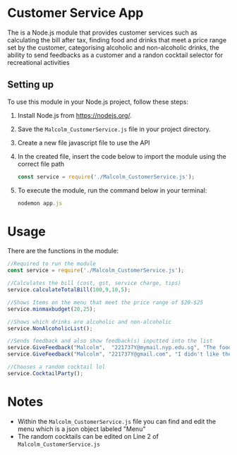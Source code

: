 # Customer Service App

The is a Node.js module that provides customer services such as calculating the bill after tax, finding food and drinks that meet a price range set by the customer, categorising alcoholic and non-alcoholic drinks, the ability to send feedbacks as a customer and a randon cocktail selector for recreational activities

## Setting up

To use this module in your Node.js project, follow these steps:

1. Install Node.js from https://nodejs.org/.
2. Save the `Malcolm_CustomerService.js` file in your project directory.
3. Create a new file javascript file to use the API
4. In the created file, insert the code below to import the module using the correct file path

    ```js
    const service = require('./Malcolm_CustomerService.js');
    ```
5. To execute the module, run the command below in your terminal:

    ```js
    nodemon app.js
    ```

# Usage
There are the functions in the module:

```js
//Required to run the module
const service = require('./Malcolm_CustomerService.js');

//Calculates the bill (cost, gst, service charge, tips)
service.calculateTotalBill(100,9,10,5);

//Shows Items on the menu that meet the price range of $20-$25
service.minmaxbudget(20,25);

//Shows which drinks are alcoholic and non-alcoholic
service.NonAlcoholicList();

//Sends feedback and also show feedback(s) inputted into the list
service.GiveFeedback("Malcolm",  "221737Y@mymail.nyp.edu.sg", "The food tasted like it was made with love");
service.GiveFeedback("Malcolm", "221737Y@gmail.com", "I didn't like the food", "P@ssw0rd!");

//Chooses a random cocktail lol
service.CocktailParty();
```
# Notes

- Within the `Malcolm_CustomerService.js` file you can find and edit the menu which is a json object labeled "Menu"
- The random cocktails can be edited on Line 2 of `Malcolm_CustomerService.js`